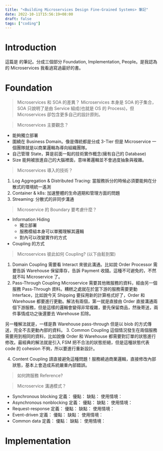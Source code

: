 ```yaml
---
title: "<Building Microservices Design Fine-Grained Systems> 筆記"
date: 2022-10-11T15:56:19+08:00
draft: false
tags: ["coding"]
---
```

# Introduction
這篇是 <Building Microservices Design Fine-Grained Systems> 的筆記。分成三個部分 Foundation, Implementation, People。是我認為的 Microservices 我看過寫過最好的書。

# Foundation
> Microservices 和 SOA 的差異？
Microservices 本身是 SOA 的子集合，SOA 只說明了是由 Service 組成(也就是 OS 的 Process)，但 Microservices 卻包含更多自己的設計原則。

> Microservices 主要觀念？
* 能夠獨立部署
* 圍繞在 Business Domain。像是傳統都是分成 3-Tier 但是 Microservice 一個團隊就是以商業邏輯為導向組織團隊。
* 自己管理 State，算是前面一點的技術實作概念(擁有自己的 Database)
* Size 能夠被放進自己的大腦裡面，意味著邏輯並不會過度抽象與複雜。

> Microservices 導入的技術？
1. Log Aggregation & Distributed Tracing: 當服務拆分的時候必須要能夠在分散式的環境統一遙測
2. Container & k8s: 加速整體的生命週期和管理方面的問題
3. Streaming: 分散式的非同步溝通

> Microservice 的 Boundary 要考慮什麼？
* Information Hiding
    * 獨立部署
    * 服務模組本身可以單獨理解其邏輯
    * 對內可以改變實作的方式
* Coupling 的方式    

> Microservices 彼此如何 Coupling?
(以下由鬆到緊)
1. Domain Coupling
需要看 Interact 來彼此溝通。比如說 Order Processor 需要告訴 Warehouse 保留庫存，告訴 Payment 收錢。這種不可避免的，不然就不叫 Microservice 了。
2. Pass-Through Coupling
Microservice 需要其他微服務的資料，經由另一個服務 Pass-Through 資料。糟糕之處就在於當下游的服務需要更動 Interface，比如說今天 Shipping 要採用新的計算格式好了，Order 和 Warehouse 都要進行更動。解法有兩個，第一就是直接由 Order 直接溝通兩個下游服務，但是這樣的邏輯會變得非常複雜，要先保留商品，然後寄送，兩件事情成功之後還要去 Warehouse 扣除。

另一種解法就是，一樣是靠 Warehouse pass-through 但是以 blob 的方式傳送，完全不去更動內部的資料。
3. Common Coupling
這個情況發生在兩個服務需要用到相同的資料，比如說像 Order 和 Warehouse 都需要對訂單的狀態進行修改。最經典的解法就是引入 FSM 把不合法的狀態拒絕，但是這種狀態代表 code 的 cohesion 不夠，所以要進行重新設計。

4. Content Coupling
請直接避免這種問題！服務繞過商業邏輯，直接修改內部狀態，基本上會造成系統嚴重內部錯誤。

> 如何跨服務 Reference?

> Microservice 溝通模式？
* Synchronous blocking
定義：
優點：
缺點：
使用情境：
* Asynchronous nonblocking
定義：
優點：
缺點：
使用情境：
* Request-response
定義：
優點：
缺點：
使用情境：
* Event-driven
定義：
優點：
缺點：
使用情境：
* Common data
定義：
優點：
缺點：
使用情境：


# Implementation



